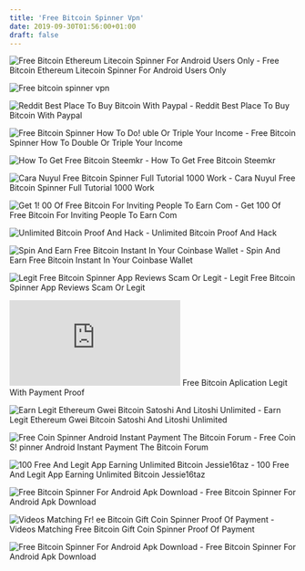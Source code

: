```yaml
---
title: 'Free Bitcoin Spinner Vpn'
date: 2019-09-30T01:56:00+01:00
draft: false
---
```


![Free Bitcoin Ethereum Litecoin Spinner For Android Users Only - ](https://allaboutbtc.files.wordpress.com/2018/05/capture.jpg?w=544&h=600 "Free Bitcoin Ethereum Litecoin Spinner For Android Users Only | Free bitcoin spinner vpn") Free Bitcoin Ethereum Litecoin Spinner For Android Users Only

![Free bitcoin spinner vpn](https://i11.servimg.com/u/f11/19/61/82/60/3apps11.jpg "Free bitcoin spinner vpn") 

![Reddit Best Place To Buy Bitcoin With Paypal - ](https://i.ytimg.com/vi/pXGAfdlbt0Q/maxresdefault.jpg "Reddit Best Place To Buy Bitcoin With Paypal | Free bitcoin spinner vpn") Reddit Best Place To Buy Bitcoin With Paypal

![Free Bitcoin Spinner How To Do!   uble Or Triple Your Income - ](https://i.ytimg.com/vi/nuVl_90Vx4M/hqdefault.jpg "Free Bitcoin Spinner How To Double Or Triple Your Income | Free bitcoin spinner vpn") Free Bitcoin Spinner How To Double Or Triple Your Income

![How To Get Free Bitcoin Steemkr - ](https://steemitimages.com/0x0/https://img.esteem.ws/4vrzsmx2em.jpg "How To Get Free Bitcoin Steemkr | Free bitcoin spinner vpn") How To Get Free Bitcoin Steemkr

![Cara Nuyul Free Bitcoin Spinner Full Tutorial 1000 Work - ](https://3.bp.blogspot.com/-cxeNLBZeIrM/WgnDYdyufsI/AAAAAAAAAio/RNbmgqhz76M5Le2aUCnrINfchZPvN5EdwCLcBGAs/s1600/1211.jpg "Cara Nuyul Free Bitcoin Spinner Full Tutorial 1000 Work | Free bitcoin spinner vpn") Cara Nuyul Free Bitcoin Spinner Full Tutorial 1000 Work

![Get 1!   00 Of Free Bitcoin For Inviting People To Earn Com - ](https://miro.medium.com/max/1838/1*G9T4y6lPkIABW-9Kg8v8IA.png "!   Get 100 Of Free Bitcoin For Inviting People To Earn Com | Free bitcoin spinner vpn") Get 100 Of Free Bitcoin For Inviting People To Earn Com

![Unlimited Bitcoin Proof And Hack - ](https://i.ytimg.com/vi/ktDNWZG-WbI/mqdefault.jpg "Unlimited Bitcoin Proof And Hack | Free bitcoin spinner vpn") Unlimited Bitcoin Proof And Hack

![Spin And Earn Free Bitcoin Instant In Your Coinbase Wallet - ](https://steemitimages.com/0x0/http://i64.tinypic.com/qzrvwz.jpg "Spin And Earn Free Bitcoin Instant In Your Coinbase Wallet | Free bitcoin spinner vpn") Spin And Earn Free Bitcoin Instant In Your Coinbase Wallet

![Legit Free Bitcoin Spinner App Reviews Scam Or Legit - ](https://i11.servimg.com/u/f11/19/61/82/60/screen10.jpg "Legit Free Bitcoin Spinner App Reviews Scam Or Le!   git | Free bitcoin spinner vpn") Legit Free Bitcoin Spinner App Reviews Scam Or Legit

![Free Bitcoin Aplication Legit With Payment Proof - ](https://www.mystellar.org/attachment.php?aid=1541 "Free Bitcoin Aplication Legit With Payment Proof | Free bitcoin spinner vpn") Free Bitcoin Aplication Legit With Payment Proof

![Earn Legit Ethereum Gwei Bitcoin Satoshi And Litoshi Unlimited - ](https://jessie16taz.files.wordpress.com/2018/04/fb_img_1524403085365949214154.jpg?w=840 "Earn Legit Ethereum Gwei Bitcoin Satoshi And Litoshi Unlimited | Free bitcoin spinner vpn") Earn Legit Ethereum Gwei Bitcoin Satoshi And Litoshi Unlimited

![Free Coin Spinner Android Instant Payment The Bitcoin Forum - ](http://i64.tinypic.com/2sa1pxt.png "Free Coin Spinner Android Instan!   t Payment The Bitcoin Forum | Free bitcoin spinner vpn") Free Coin S! pinner Android Instant Payment The Bitcoin Forum

![100 Free And Legit App Earning Unlimited Bitcoin Jessie16taz - ](https://jessie16taz.files.wordpress.com/2018/03/img_20180308_151010-502333980.jpg?w=840 "100 Free And Legit App Earning Unlimited Bitcoin Jessie16taz | Free bitcoin spinner vpn") 100 Free And Legit App Earning Unlimited Bitcoin Jessie16taz

![Free Bitcoin Spinner For Android Apk Download - ](https://image.winudf.com/v2/image/bWUuY29pbnNwaW5uZXIuYXBwX3NjcmVlbl82XzE1MjcwNDQxODdfMDg3/screen-6.jpg?fakeurl=1&type=.jpg "Free Bitcoin Spinner For Android Apk Download | Free bitcoin spinner vpn") Free Bitcoin Spinner For Android Apk Download

![Videos Matching Fr!   ee Bitcoin Gift Coin Spinner Proof Of Payment - ](https://d1k5w7mbrh6vq5.cloudfront.net/images/cache/ea/29/b9/ea29b9a040280dcdbdc8b4e471f00f76.jpg "Videos Matching Free Bitcoin Gift Coin Spinner Proof Of Payment | Free bitcoin spinner vpn") Videos Matching Free Bitcoin Gift Coin Spinner Proof Of Payment

![Free Bitcoin Spinner For Android Apk Download - ](https://image.winudf.com/v2/image/bWUuY29pbnNwaW5uZXIuYXBwX2ljb25fMTUyNzA0NDE4NF8wNjE/icon.png?w=170&fakeurl=1 "Free Bitcoin Spinner For Android Apk Download | Free bitcoin spinner vpn") Free Bitcoin Spinner For Android Apk Download